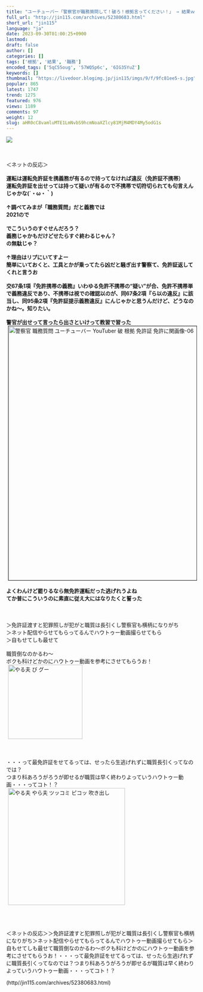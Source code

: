 ```yaml
---
title: "ユーチューバー「警察官が職務質問して！破ろ！根拠言ってください！」 → 結果ｗｗｗｗｗ オゲーム速報＠刃"
full_url: "http://jin115.com/archives/52380683.html"
short_url: "jin115"
language: "ja"
date: 2023-09-30T01:00:25+0900
lastmod: 
draft: false
author: []
categories: []
tags: ['根拠', '結果', '職務']
encoded_tags: ['5qC55oug', '57WQ5p6c', '6IG35YuZ']
keywords: []
thumbnail: "https://livedoor.blogimg.jp/jin115/imgs/9/f/9fc81ee5-s.jpg"
popular: 865
latest: 1747
trend: 1275
featured: 976
views: 1189
comments: 97
weight: 12
slug: aHR0cC8vamluMTE1LmNvbS9hcmNoaXZlcy81MjM4MDY4My5odG1s
---
```


![](https://livedoor.blogimg.jp/jin115/imgs/9/f/9fc81ee5-s.jpg)

<div><a name='more'></a> <br> <br> ＜ネットの反応＞<br> <br> <b>運転は運転免許証を携義務が有るので持ってなければ違反（免許証不携帯）<br> 運転免許証を出せっては持って疑いが有るので不携帯で切符切られても句言えんじゃかな(´・ω・｀)</b><br> <br> <b>↑調べてみまが「職務質問」だと義務では<br> 2021ので</b><br> <br> <b>でこういうのすぐせんだろう？<br> 義務じゃかもだけどせたらすぐ終わるじゃん？<br> の無駄じゃ？</b><br> <br> <b>↑理由はリプにいてすよー<br> 簡単にいておくと、工具とかが乗ってたら凶だと騒ぎ出す警察て、免許証返してくれと言うお</b><br> <br> <b>交67条1項『免許携帯の義務』いわゆる免許不携帯の“疑い”が合、免許不携帯単で義務違反であり、不携帯は視での確認以のが、同67条2項『ら以の違反』に該当し、同95条2項『免許証提示義務違反』にんじゃかと思うんだけど、どうなのかね〜。知りたい。</b><br> <br> <b>警官が出せって言ったら出さといけって教習で習った</b><br> <a href='https//livedoor.blogimg.jp/jin115/imgs/9/f/9f023562.jpg' target='_blank'><img src='https//livedoor.blogimg.jp/jin115/imgs/9/f/9f023562-s.jpg' width='680' border='1' hspace='5' class='pict' alt='警察官 職務質問 ユーチューバー YouTuber 破 根拠 免許証 免許に関画像-06'></a><br> <br> <b>よくわんけど罷りるなら無免許運転だった逃げれうよね<br> てか普にこういうのに素直に従え大にはなりたくと誓った</b><br> <br> <br> <br> ＞免許証渡すと犯罪照しが犯がと職質は長引くし警察官も横柄になりがち<br> ＞ネット配信やらせてもらってるんでハウトゥー動画撮らせてもら<br> ＞自もせてしも最せて<br> <br> 職質倒なのかるわ〜<br> ボクも科けどかのにハウトゥー動画を参考にさせてもらうお！<br> <img src='https//livedoor.blogimg.jp/jin115/imgs/5/c/5cdbe8ae.gif' alt='やる夫 び グー' width='199' border='0' hspace='5' class='pict'><br> <br> <br> <br> ・・・って最免許証をせてるっては、せったら生逃げれずに職質長引くってなのでは？<br> つまり科あろうがろうが即せるが職質は早く終わりよっていうハウトゥー動画・・・ってコト！？<br> <img src='https//livedoor.blogimg.jp/jin115/imgs/3/5/350a5501.gif' alt='やる夫 やら夫 ツッコミ ピコッ 吹き出し' width='313' border='0' hspace='5' class='pict'><br> <br> <br> <br> <p>＜ネットの反応＞＞免許証渡すと犯罪照しが犯がと職質は長引くし警察官も横柄になりがち＞ネット配信やらせてもらってるんでハウトゥー動画撮らせてもら＞自もせてしも最せて職質倒なのかるわ〜ボクも科けどかのにハウトゥー動画を参考にさせてもらうお！・・・って最免許証をせてるっては、せったら生逃げれずに職質長引くってなのでは？つまり科あろうがろうが即せるが職質は早く終わりよっていうハウトゥー動画・・・ってコト！？</p></div>

(http//jin115.com/archives/52380683.html)
